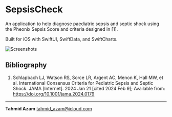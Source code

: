 # SepsisCheck

An application to help diagnose paediatric sepsis and septic shock using the Pheonix Sepsis Score and criteria designed in [1].

Built for iOS with SwiftUI, SwiftData, and SwiftCharts.

![Screenshots](https://github.com/tahmidazam/SepsisCheck/assets/56737311/530a26ff-9f2b-4b43-9121-0dfaf4c74893)

## Bibliography
1. Schlapbach LJ, Watson RS, Sorce LR, Argent AC, Menon K, Hall MW, et al. International Consensus Criteria for Pediatric Sepsis and Septic Shock. JAMA [Internet]. 2024 Jan 21 [cited 2024 Feb 9]; Available from: https://doi.org/10.1001/jama.2024.0179

---
**Tahmid Azam**
tahmid_azam@icloud.com
